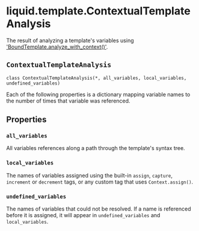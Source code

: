 # liquid.template.ContextualTemplateAnalysis

The result of analyzing a template's variables using ['BoundTemplate.analyze_with_context()'](./bound-template.md#analyze_with_context).

## `ContextualTemplateAnalysis`

`class ContextualTemplateAnalysis(*, all_variables, local_variables, undefined_variables)`

Each of the following properties is a dictionary mapping variable names to the number of times that variable was referenced.

## Properties

### `all_variables`

All variables references along a path through the template's syntax tree.

### `local_variables`

The names of variables assigned using the built-in `assign`, `capture`, `increment` or `decrement` tags, or any custom tag that uses `Context.assign()`.

### `undefined_variables`

The names of variables that could not be resolved. If a name is referenced before it is assigned, it will appear in `undefined_variables` and `local_variables`.
